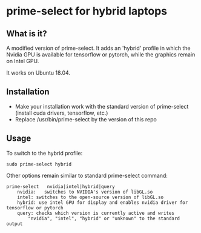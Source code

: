 # prime-select for hybrid laptops

## What is it?

A modified version of prime-select. It adds an 'hybrid' profile in which the Nvidia GPU is available for tensorflow or pytorch, while the graphics remain on Intel GPU.

It works on Ubuntu 18.04.

## Installation

* Make your installation work with the standard version of prime-select (install cuda drivers, tensorflow, etc.)
* Replace /usr/bin/prime-select by the version of this repo

## Usage

To switch to the hybrid profile:

```
sudo prime-select hybrid
```

Other options remain similar to standard prime-select command:

```
prime-select   nvidia|intel|hybrid|query
    nvidia:   switches to NVIDIA's version of libGL.so
    intel: switches to the open-source version of libGL.so
    hybrid: use intel GPU for display and enables nvidia driver for tensorflow or pytorch
    query: checks which version is currently active and writes
        "nvidia", "intel", "hybrid" or "unknown" to the standard output
```
